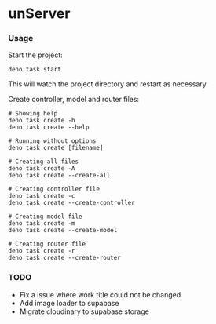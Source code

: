 # unServer

### Usage

Start the project:

```
deno task start
```

This will watch the project directory and restart as necessary.

Create controller, model and router files:

```
# Showing help
deno task create -h
deno task create --help

# Running without options
deno task create [filename]

# Creating all files
deno task create -A
deno task create --create-all

# Creating controller file
deno task create -c
deno task create --create-controller

# Creating model file
deno task create -m
deno task create --create-model

# Creating router file
deno task create -r
deno task create --create-router
```

### TODO

- Fix a issue where work title could not be changed
- Add image loader to supabase
- Migrate cloudinary to supabase storage